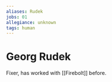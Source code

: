 ```yaml
---
aliases: Rudek
jobs: 01
allegiance: unknown
tags: human
---
```

# Georg Rudek
Fixer, has worked with [[Firebolt]] before.